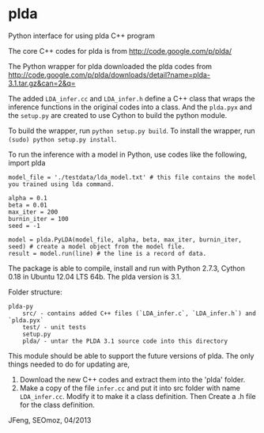 plda
=======

Python interface for using plda C++ program


The core C++ codes for plda is from http://code.google.com/p/plda/

The Python wrapper for plda downloaded the plda codes from http://code.google.com/p/plda/downloads/detail?name=plda-3.1.tar.gz&can=2&q=

The added `LDA_infer.cc` and `LDA_infer.h` define a C++ class that wraps the inference functions in the original codes into a class. And the `plda.pyx` and the `setup.py` are created to use Cython to build the python module. 

To build the wrapper, run `python setup.py build`.
To install the wrapper, run `(sudo) python setup.py install`.

To run the inference with a model in Python, use codes like the following,
    import plda

    model_file = './testdata/lda_model.txt' # this file contains the model you trained using lda command.

    alpha = 0.1
    beta = 0.01
    max_iter = 200
    burnin_iter = 100
    seed = -1

    model = plda.PyLDA(model_file, alpha, beta, max_iter, burnin_iter, seed) # create a model object from the model file.
    result = model.run(line) # the line is a record of data.

The package is able to compile, install and run with Python 2.7.3, Cython 0.18 in Ubuntu 12.04 LTS 64b. The plda version is 3.1.

Folder structure:

    plda-py
        src/ - contains added C++ files (`LDA_infer.c`, `LDA_infer.h`) and `plda.pyx`
        test/ - unit tests
        setup.py
        plda/ - untar the PLDA 3.1 source code into this directory

This module should be able to support the future versions of plda. The only things needed to do for updating are,
1. Download the new C++ codes and extract them into the 'plda' folder.
2. Make a copy of the file `infer.cc` and put it into src folder with name `LDA_infer.cc`. Modify it to make it a class definition. Then Create a .h file for the class definition.

JFeng, SEOmoz, 04/2013
